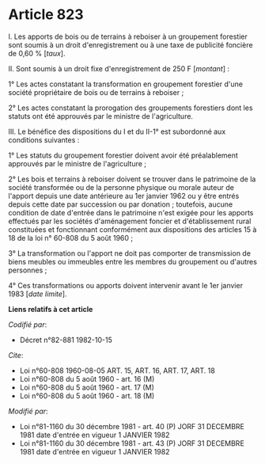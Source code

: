 # Article 823

I. Les apports de bois ou de terrains à reboiser à un groupement forestier sont soumis à un droit d'enregistrement ou à une
taxe de publicité foncière de 0,60 % [*taux*].

II. Sont soumis à un droit fixe d'enregistrement de 250 F [*montant*] :

1° Les actes constatant la transformation en groupement forestier d'une société propriétaire de bois ou de terrains à
reboiser ;

2° Les actes constatant la prorogation des groupements forestiers dont les statuts ont été approuvés par le ministre de
l'agriculture.

III. Le bénéfice des dispositions du I et du II-1° est subordonné aux conditions suivantes :

1° Les statuts du groupement forestier doivent avoir été préalablement approuvés par le ministre de l'agriculture ;

2° Les bois et terrains à reboiser doivent se trouver dans le patrimoine de la société transformée ou de la personne physique
ou morale auteur de l'apport depuis une date antérieure au 1er janvier 1962 ou y être entrés depuis cette date par succession
ou par donation ; toutefois, aucune condition de date d'entrée dans le patrimoine n'est exigée pour les apports effectués par
les sociétés d'aménagement foncier et d'établissement rural constituées et fonctionnant conformément aux dispositions des
articles 15 à 18 de la loi n° 60-808 du 5 août 1960 ;

3° La transformation ou l'apport ne doit pas comporter de transmission de biens meubles ou immeubles entre les membres du
groupement ou d'autres personnes ;

4° Ces transformations ou apports doivent intervenir avant le 1er janvier 1983 [*date limite*].

**Liens relatifs à cet article**

_Codifié par_:

  - Décret n°82-881 1982-10-15

_Cite_:

  - Loi n°60-808 1960-08-05 ART. 15, ART. 16, ART. 17, ART. 18
  - Loi n°60-808 du 5 août 1960 - art. 16 (M)
  - Loi n°60-808 du 5 août 1960 - art. 17 (M)
  - Loi n°60-808 du 5 août 1960 - art. 18 (M)

_Modifié par_:

  - Loi n°81-1160 du 30 décembre 1981 - art. 40 (P) JORF 31 DECEMBRE 1981 date d'entrée en vigueur 1 JANVIER 1982
  - Loi n°81-1160 du 30 décembre 1981 - art. 43 (P) JORF 31 DECEMBRE 1981 date d'entrée en vigueur 1 JANVIER 1982
